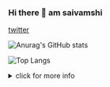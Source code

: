 ### Hi there 👋 am saivamshi
[twitter](https://twitter.com/saivamshi_88)

![Anurag's GitHub stats](https://github-readme-stats.vercel.app/api?username=vamshi1188&show_icons=true&theme=radical)

![Top Langs](https://github-readme-stats.vercel.app/api/top-langs/?username=vamshi1188&size_weight=0.5&count_weight=0.5)
<details>
<summary> click for more info </summary>
- 📖 I’m currently studying  btech 2nd year
- 🌱 I’m currently learning kubernetes
- 🤔 I’m looking for help with open source contribution's
</details>
